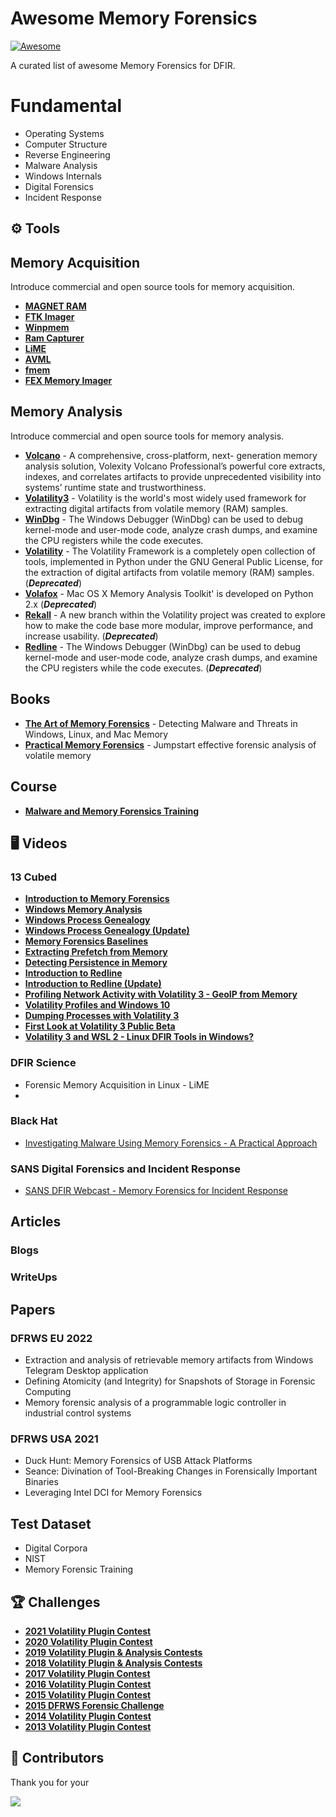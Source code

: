 # Awesome Memory Forensics
[![Awesome](https://cdn.rawgit.com/sindresorhus/awesome/d7305f38d29fed78fa85652e3a63e154dd8e8829/media/badge.svg)](https://github.com/sindresorhus/awesome)

A curated list of awesome Memory Forensics for DFIR.

# Fundamental
- Operating Systems
- Computer Structure
- Reverse Engineering
- Malware Analysis
- Windows Internals
- Digital Forensics
- Incident Response

## ⚙️ Tools

## Memory Acquisition
Introduce commercial and open source tools for memory acquisition.

- [**MAGNET RAM**](https://www.magnetforensics.com/resources/magnet-ram-capture/)
- [**FTK Imager**](https://www.exterro.com/ftk-imager)
- [**Winpmem**](https://github.com/Velocidex/WinPmem)
- [**Ram Capturer**](https://belkasoft.com/ram-capturer)
- [**LiME**](https://github.com/504ensicsLabs/LiME)
- [**AVML**](https://github.com/microsoft/avml)
- [**fmem**](https://github.com/NateBrune/fmem)
- [**FEX Memory Imager**](https://getdataforensics.com/product/fex-memory-imager/)

## Memory Analysis
Introduce commercial and open source tools for memory analysis.
- [**Volcano**](https://www.volexity.com/products-overview/volcano) - A comprehensive, cross-platform, next- generation memory analysis solution, Volexity Volcano Professional’s powerful core extracts, indexes, and correlates artifacts to provide unprecedented visibility into systems’ runtime state and trustworthiness.
- [**Volatility3**](https://github.com/volatilityfoundation/volatility3) - Volatility is the world's most widely used framework for extracting digital artifacts from volatile memory (RAM) samples.
- [**WinDbg**](https://docs.microsoft.com/en-us/windows-hardware/drivers/debugger/debugger-download-tools) - The Windows Debugger (WinDbg) can be used to debug kernel-mode and user-mode code, analyze crash dumps, and examine the CPU registers while the code executes.
- [**Volatility**](https://github.com/volatilityfoundation/volatility) - The Volatility Framework is a completely open collection of tools,
implemented in Python under the GNU General Public License, for the
extraction of digital artifacts from volatile memory (RAM) samples. (***Deprecated***)
- [**Volafox**](https://github.com/n0fate/volafox) - Mac OS X Memory Analysis Toolkit' is developed on Python 2.x (***Deprecated***)
- [**Rekall**](https://github.com/google/rekall) - A new branch within the Volatility project was created to explore how to make the code base more modular, improve performance, and increase usability. (***Deprecated***)
- [**Redline**](https://docs.microsoft.com/en-us/windows-hardware/drivers/debugger/debugger-download-tools) - The Windows Debugger (WinDbg) can be used to debug kernel-mode and user-mode code, analyze crash dumps, and examine the CPU registers while the code executes. (***Deprecated***)


## Books
- [**The Art of Memory Forensics**](https://www.amazon.com/Art-Memory-Forensics-Detecting-Malware/dp/1118825098) - Detecting Malware and Threats in Windows, Linux, and Mac Memory
- [**Practical Memory Forensics**](https://www.amazon.com/Practical-Memory-Forensics-Jumpstart-effective/dp/1801070334) - Jumpstart effective forensic analysis of volatile memory


## Course
- [**Malware and Memory Forensics Training**](https://www.memoryanalysis.net/memory-forensics-training)

## 🖥 Videos

### 13 Cubed
- [**Introduction to Memory Forensics**](https://www.youtube.com/watch?v=1PAGcPJFwbE)
- [**Windows Memory Analysis**](https://www.youtube.com/watch?v=gHbejxlPbRQ)
- [**Windows Process Genealogy**](https://www.youtube.com/watch?v=s98_p3bheL0)
- [**Windows Process Genealogy (Update)**](https://www.youtube.com/watch?v=vpSIw-zGhhE)
- [**Memory Forensics Baselines**](https://www.youtube.com/watch?v=1thWaC6uvI4)
- [**Extracting Prefetch from Memory**](https://www.youtube.com/watch?v=6y9Wxch7NKk)
- [**Detecting Persistence in Memory**](https://www.youtube.com/watch?v=shF8hAprD4g)
- [**Introduction to Redline**](https://www.youtube.com/watch?v=tCIEYCWTdk4)
- [**Introduction to Redline (Update)**](https://www.youtube.com/watch?v=Oiac0t0RllM)
- [**Profiling Network Activity with Volatility 3 - GeoIP from Memory**](https://www.youtube.com/watch?v=egv63oso8Qc)
- [**Volatility Profiles and Windows 10**](https://www.youtube.com/watch?v=Us1gbPqtdtY)
- [**Dumping Processes with Volatility 3**](https://www.youtube.com/watch?v=v9oFztyRkbA)
- [**First Look at Volatility 3 Public Beta**](https://www.youtube.com/watch?v=ozeedYjv5Lw)
- [**Volatility 3 and WSL 2 - Linux DFIR Tools in Windows?**](https://www.youtube.com/watch?v=rwTWZ7Q5i_w)

### DFIR Science
- Forensic Memory Acquisition in Linux - LiME
- 

### Black Hat
- [Investigating Malware Using Memory Forensics - A Practical Approach](https://www.youtube.com/watch?v=BMFCdAGxVN4)

### SANS Digital Forensics and Incident Response
- [SANS DFIR Webcast - Memory Forensics for Incident Response](https://www.youtube.com/watch?v=3xAEsDT-4NA)

## Articles


### Blogs

### WriteUps

## Papers
### DFRWS EU 2022
- Extraction and analysis of retrievable memory artifacts from Windows Telegram Desktop application
- Defining Atomicity (and Integrity) for Snapshots of Storage in Forensic Computing
- Memory forensic analysis of a programmable logic controller in industrial control systems
### DFRWS USA 2021
- Duck Hunt: Memory Forensics of USB Attack Platforms
- Seance: Divination of Tool-Breaking Changes in Forensically Important Binaries
- Leveraging Intel DCI for Memory Forensics


## Test Dataset

- Digital Corpora
- NIST
- Memory Forensic Training

## 🏆 Challenges
- [**2021 Volatility Plugin Contest**](https://volatility-labs.blogspot.com/2022/02/the-2021-volatility-plugin-contest-results.html)
- [**2020 Volatility Plugin Contest**](https://volatility-labs.blogspot.com/2020/11/the-2020-volatility-plugin-contest-results.html)
- [**2019 Volatility Plugin & Analysis Contests**](https://volatility-labs.blogspot.com/2019/11/results-from-2019-volatility-contests.html)
- [**2018 Volatility Plugin & Analysis Contests**](https://volatility-labs.blogspot.com/2018/11/results-from-annual-2018-volatility-contests.html)
- [**2017 Volatility Plugin Contest**](https://volatility-labs.blogspot.com/2017/11/results-from-5th-annual-2017-volatility.html)
- [**2016 Volatility Plugin Contest**](https://volatility-labs.blogspot.com/2016/12/results-from-2016-volatility-plugin.html)
- [**2015 Volatility Plugin Contest**](https://www.volatilityfoundation.org/2015)
- [**2015 DFRWS Forensic Challenge**](https://github.com/dfrws/dfrws2005-challenge)
- [**2014 Volatility Plugin Contest**](https://www.volatilityfoundation.org/2014-cjpn)
- [**2013 Volatility Plugin Contest**](https://www.volatilityfoundation.org/2013-c19yz)


## 🌳 Contributors
Thank you for your 

<a href="https://github.com/Digitalisx/awesome-memory-forensics/graphs/contributors">
  <img src="https://contrib.rocks/image?repo=Digitalisx/awesome-memory-forensics" />
</a>

